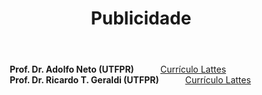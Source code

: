 ﻿---
layout: page-fullwidth
title: "Publicidade"
subheadline: ""
permalink: "/publicidade/"
header:
   image_fullwidth: BannerERES2023.png
---

<div class="row">
	<div class="small-12 large-4 columns">        
			<img src="https://eres-sbc-br.github.io/eres2023/images/adolfo.jpeg" alt=""><br>
			<b>Prof. Dr. Adolfo Neto (UTFPR)</b><br>
			<a href="http://lattes.cnpq.br/0071119715272492" target="_blank">Currículo Lattes</a>
  </div> 
  
 <div class="small-12 large-4 columns">        
			<img src="https://eres-sbc-br.github.io/eres2023/images/ricardo.jpeg" alt=""><br>
			<b>Prof. Dr. Ricardo T. Geraldi (UTFPR)</b><br>
			<a href="" target="_blank">Currículo Lattes</a>
  </div> 
</div>
